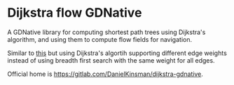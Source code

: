 # Dijkstra flow GDNative

A GDNative library for computing shortest path trees using Dijkstra's algorithm, and using them to compute flow fields for navigation.

Similar to [this][1] but using Dijkstra's algortih supporting different edge weights instead of using breadth first search with the same weight for all edges.

Official home is https://gitlab.com/DanielKinsman/dijkstra-gdnative.

[1]: https://gamedevelopment.tutsplus.com/tutorials/understanding-goal-based-vector-field-pathfinding--gamedev-9007
